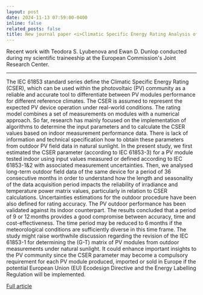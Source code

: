 ```yaml
---
layout: post
date: 2024-11-13 07:59:00-0400
inline: false
related_posts: false
title: New journal paper <i>Climatic Specific Energy Rating Analysis of Outdoor PV Field Data</i>
---
```


Recent work with Teodora S. Lyubenova and Ewan D. Dunlop conducted during my scientific traineeship at the European Commission's Joint Research Center. 

---
The IEC 61853 standard series define the Climatic Specific Energy Rating (CSER), which can be used within the photovoltaic (PV) community as a reliable and accurate tool to differentiate between PV modules performance for different reference climates. The CSER is assumed to represent the expected PV device operation under real-world conditions. The rating model combines a set of measurements on modules with a numerical approach. So far, research has mainly focused on the implementation of algorithms to determine the input parameters and to calculate the CSER values based on indoor measurement performance data. There is lack of information and technical specification how to obtain these parameters from outdoor PV field data in natural sunlight. In the present study, we first estimated the CSER parameter (according to IEC 61853-3) for a PV module tested indoor using input values measured or defined according to IEC 61853-1&2 with associated measurement uncertainties. Then, we analysed long-term outdoor field data of the same device for a period of 36 consecutive months in order to understand how the length and seasonality of the data acquisition period impacts the reliability of irradiance and temperature power matrix values, particularly in relation to CSER calculations. Uncertainties estimations for the outdoor procedure have been also defined for rating accuracy. The PV outdoor performance has been validated against its indoor counterpart. The results concluded that a period of 9 or 12 months provides a good compromise between accuracy, time and cost-effectiveness. The time period may be reduced to 6 months if the meteorological conditions are sufficiently diverse in this time frame. The study might raise worthwhile discussion regarding the revision of the IEC 61853-1 for determining the (G-T) matrix of PV modules from outdoor measurements under natural sunlight. It could enhance important insights to the PV community since the CSER parameter may become a compulsory requirement for each PV module produced, imported or sold in Europe if the potential European Union (EU) Ecodesign Directive and the Energy Labelling Regulation will be implemented.

[Full article](https://onlinelibrary.wiley.com/doi/10.1002/pip.3864)
